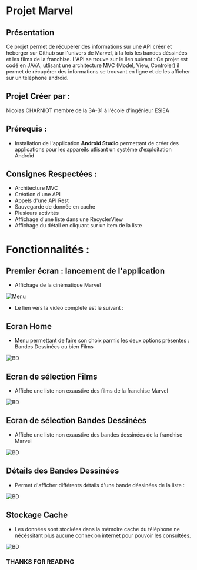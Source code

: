 # Projet Marvel
## Présentation

  Ce projet permet de récupérer des informations sur une API créer et héberger sur Github sur l'univers de Marvel, à la fois les bandes déssinées et les films de la franchise. 
  L'API se trouve sur le lien suivant : 
  Ce projet est codé en JAVA, utlisant une architecture MVC (Model, View, Controler) il permet de récupérer des informations se trouvant en ligne et de les afficher sur un téléphone androïd.
  

## Projet Créer par : 
Nicolas CHARNIOT membre de la 3A-31 à l'école d'ingénieur ESIEA

## Prérequis : 

- Installation de l'application **Androïd Studio** permettant de créer des applications pour les appareils utlisant un système d'exploitation Androïd

## Consignes Respectées :

- Architecture MVC
- Création d'une API
- Appels d'une API Rest
- Sauvegarde de donnée en cache
- Plusieurs activités
- Affichage d'une liste dans une RecyclerView
- Affichage du détail en cliquant sur un item de la liste

# Fonctionnalités : 

## Premier écran : lancement de l'application

- Affichage de la cinématique Marvel

![Menu](https://github.com/nicotkz97/Marvel/blob/master/image/video.PNG)

- Le lien vers la video complète est le suivant :



## Ecran Home

- Menu permettant de faire son choix parmis les deux options présentes : Bandes Dessinées ou bien Films

![BD](https://github.com/nicotkz97/Marvel/blob/master/image/menu_home.PNG)


## Ecran de sélection Films 
- Affiche une liste non exaustive des films de la franchise Marvel 

![BD](https://github.com/nicotkz97/Marvel/blob/master/image/film.PNG)

## Ecran de sélection Bandes Dessinées

- Affiche une liste non exaustive des bandes dessinées de la franchise Marvel

![BD](https://github.com/nicotkz97/Marvel/blob/master/image/bd.PNG)

## Détails des Bandes Dessinées 

- Permet d'afficher différents détails d'une bande déssinées de la liste : 

![BD](https://github.com/nicotkz97/Marvel/blob/master/image/bd_onClick.PNG)



## Stockage Cache

- Les données sont stockées dans la mémoire cache du téléphone ne nécéssitant plus aucune connexion internet pour pouvoir les consultées.

![BD](https://github.com/nicotkz97/Marvel/blob/master/image/no_internet.PNG)







### THANKS FOR READING
